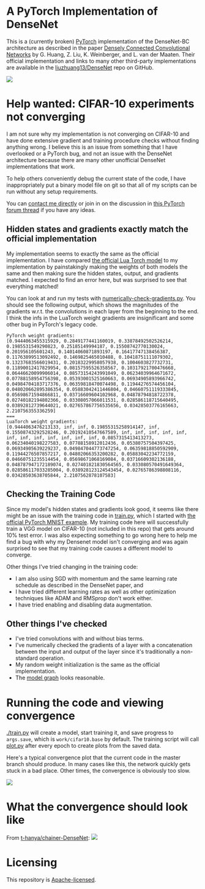 # A PyTorch Implementation of DenseNet

This is a (currently broken)
[PyTorch](http://pytorch.org/) implementation of the
DenseNet-BC architecture as described in the
paper [Densely Connected Convolutional Networks](https://arxiv.org/abs/1608.06993)
by G. Huang, Z. Liu, K. Weinberger, and L. van der Maaten.
Their official implementation and links to many other
third-party implementations are available in the
[liuzhuang13/DenseNet](https://github.com/liuzhuang13/DenseNet)
repo on GitHub.

![](images/header.png)

# Help wanted: CIFAR-10 experiments not converging

I am not sure why my implementation is not converging
on CIFAR-10 and have done extensive gradient and
training procedure checks without finding anything wrong.
I believe this is an issue from something that I have
overlooked or a PyTorch bug, and not an issue with
the DenseNet architecture because there are many other
unofficial DenseNet implementations that work.

To help others conveniently debug the current state
of the code, I have inappropriately put a binary model
file on git so that all of my scripts can be run
without any setup requirements.

You can [contact me directly](http://bamos.github.io/)
or join in on the discussion in
[this PyTorch forum thread](https://discuss.pytorch.org/t/help-debugging-densenet-model-on-cifar-10/412)
if you have any ideas.

## Hidden states and gradients exactly match the official implementation

My implementation seems to exactly the
same as the official implementation.
I have compared
[the official Lua Torch model](https://github.com/liuzhuang13/DenseNet)
to my implementation by painstakingly making the weights
of both models the same and then making sure
the hidden states, output, and gradients matched.
I expected to find an error here, but
was surprised to see that everything matched!

You can look at and run my tests with
[numerically-check-gradients.py](numerically-check-gradients.py).
You should see the following output, which shows
the magnitudes of the gradients w.r.t. the
convolutions in each layer from the beginning to the end.
I think the infs in the LuaTorch weight gradients
are insignificant and some other bug in PyTorch's
legacy code.

```
PyTorch weight gradients:
[0.9444063455315929, 0.2849177441160019, 0.33878492502526214, 0.1985531549290823, 0.25185149994187, 0.15508742770130024, 0.201956105601243, 0.14014060871893197, 0.16417747138456387, 0.11763899513092492, 0.1469825465010488, 0.10418751111079302, 0.13237683566019431, 0.20183229958057938, 0.1004603827732731, 0.11890012417829954, 0.08157595526358567, 0.10317921700476668, 0.06446620099906014, 0.08573154243991049, 0.06234039964671672, 0.07788158954756398, 0.05393001525160663, 0.06934905893966742, 0.04984704183717376, 0.06359818470074498, 0.11944276574456104, 0.048020662895386354, 0.05883042411446804, 0.04660751119333845, 0.05698671594866811, 0.03716609604102968, 0.04878794818722378, 0.02740182194802366, 0.03308057066011531, 0.028586118715640495, 0.03892812739644021, 0.027657867756535656, 0.03428503776165663, 2.210756355336259]
===
LuaTorch weight gradients:
[0.9444063476213133, inf, inf, 0.19855315258914147, inf, 0.15508743292528246, 0.20192410547667589, inf, inf, inf, inf, inf, inf, inf, inf, inf, inf, inf, inf, 0.0857315413413273, 0.06234040198227583, 0.07788158912012436, 0.05380757504397425, 0.06934905639229237, 0.049847044773747254, 0.06359818850592909, 0.11944276507857217, 0.04802066353200282, 0.05883042234772159, 0.04660751235514454, 0.05698671068169084, 0.03716609302136188, 0.048787947172189074, 0.027401821830564565, 0.033080570491649364, 0.028586117033285004, 0.038928123124543454, 0.02765786398808116, 0.03428503638705844, 2.2107562878107583]
```

## Checking the Training Code

Since my model's hidden states and gradients look good, it seems like
there might be an issue with the training code in
[train.py](train.py), which I started with
[the official PyTorch MNIST example](https://github.com/pytorch/examples/blob/master/mnist/main.py).
My training code here will successfully train a VGG model
on CIFAR-10 (not included in this repo)
that gets around 10% test error.
I was also expecting something to go wrong here to help me
find a bug with why my Densenet model isn't converging
and was again surprised to see that my training code
causes a different model to converge.

Other things I've tried changing in the training code:
+ I am also using SGD with momentum and the same learning rate
schedule as described in the DenseNet paper, and
+ I have tried different learning rates as well
as other optimization techniques like ADAM and RMSprop
don't work either.
+ I have tried enabling and disabling data augmentation.

## Other things I've checked
+ I've tried convolutions with and without bias terms.
+ I've numerically checked the gradients of a layer with
a concatenation between the input and output of
the layer since it's traditionally a non-standard operation.
+ My random weight initialization is the same as the
  official implementation.
+ The [model graph](./images/graph.png) looks reasonable.

# Running the code and viewing convergence

[./train.py](train.py) will create a model, start training it,
and save progress to `args.save`, which is
`work/cifar10.base` by default.
The training script will call [plot.py](plot.py) after
every epoch to create plots from the saved data.

Here's a typical convergence plot that the current
code in the master branch should produce.
In many cases like this, the network quickly gets stuck
in a bad place.
Other times, the convergence is obviously too slow.

![](images/bad-convergence.png)

# What the convergence should look like

From
[t-hanya/chainer-DenseNet](https://github.com/t-hanya/chainer-DenseNet):
![](https://github.com/t-hanya/chainer-DenseNet/raw/master/img/training_loss.png)

# Licensing

This repository is
[Apache-licensed](https://github.com/bamos/densenet.pytorch/blob/master/LICENSE).
